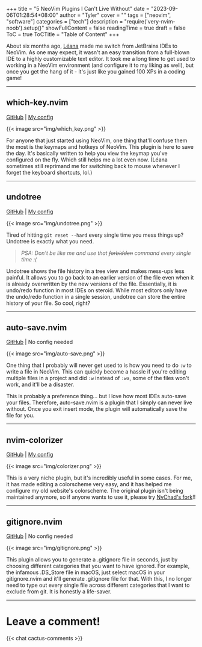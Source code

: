 +++
title = "5 NeoVim Plugins I Can't Live Without"
date = "2023-09-06T01:28:54+08:00"
author = "Tyler"
cover = ""
tags = ["neovim", "software"]
categories = ["tech"]
description = "require('very-nvim-noob').setup()"
showFullContent = false
readingTime = true
draft = false
ToC = true
ToCTitle = "Table of Content"
+++

About six months ago, [Léana](https://earth2077.fr) made me switch from JetBrains IDEs to NeoVim. As one may expect, it wasn't an easy transition from a full-blown IDE to a highly customizable text editor. It took me a long time to get used to working in a NeoVim environment (and configure it to my liking as well), but once you get the hang of it - it's just like you gained 100 XPs in a coding game!

---

## which-key.nvim

[GitHub](https://github.com/folke/which-key.nvim) | [My config](https://github.com/nottyl/dotfiles/blob/master/.config/nvim/after/plugin/which-key.lua)

{{< image src="img/which_key.png" >}}

For anyone that just started using NeoVim, one thing that'll confuse them the most is the keymaps and hotkeys of NeoVim. This plugin is here to save the day. It's basically written to help you view the keymap you've configured on the fly. Which still helps me a lot even now. (Léana sometimes still reprimand me for switching back to mouse whenever I forget the keyboard shortcuts, lol.)

---

## undotree

[GitHub](https://github.com/mbbill/undotree) | [My config](https://github.com/nottyl/dotfiles/blob/master/.config/nvim/after/plugin/undotree.lua)

{{< image src="img/undotree.png" >}}

Tired of hitting `git reset --hard` every single time you mess things up? Undotree is exactly what you need.

> *PSA: Don't be like me and use that ~~forbidden~~ command every single time :(*

Undotree shows the file history in a tree view and makes mess-ups less painful. It allows you to go back to an earlier version of the file even when it is already overwritten by the new versions of the file. Essentially, it is undo/redo function in most IDEs on steroid. While most editors only have the undo/redo function in a single session, undotree can store the entire history of your file. So cool, right?

---

## auto-save.nvim

[GitHub](https://github.com/pocco81/auto-save.nvim) | No config needed

{{< image src="img/auto-save.png" >}}

One thing that I probably will never get used to is how you need to do `:w` to write a file in NeoVim. This can quickly become a hassle if you're editing multiple files in a project and did `:w` instead of `:wa`, some of the files won't work, and it'll be a disaster.

This is probably a preference thing... but I love how most IDEs auto-save your files. Therefore, auto-save.nvim is a plugin that I simply can never live without. Once you exit insert mode, the plugin will automatically save the file for you.

---

## nvim-colorizer

[GitHub](https://github.com/norcalli/nvim-colorizer.lua) | [My config](https://github.com/nottyl/dotfiles/blob/master/.config/nvim/after/plugin/colorizer.lua)

{{< image src="img/colorizer.png" >}}

This is a very niche plugin, but it's incredibly useful in some cases. For me, it has made editing a colorscheme very easy, and it has helped me configure my old website's colorscheme. The original plugin isn't being maintained anymore, so if anyone wants to use it, please try [NvChad's fork](https://github.com/NvChad/nvim-colorizer.lua)!!

---

## gitignore.nvim

[GitHub](https://github.com/wintermute-cell/gitignore.nvim) | No config needed

{{< image src="img/gitignore.png" >}}

This plugin allows you to generate a .gitignore file in seconds, just by choosing different categories that you want to have ignored. For example, the infamous .DS_Store file in macOS, just select macOS in your gitignore.nvim and it'll generate .gitignore file for that. With this, I no longer need to type out every single file across different categories that I want to exclude from git. It is honestly a life-saver.

---

# Leave a comment!
{{< chat cactus-comments >}}
